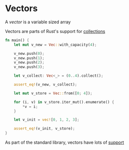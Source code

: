 # Vectors

A _vector_ is a variable sized array

Vectors are parts of Rust's support for [collections](https://doc.rust-lang.org/std/collections/index.html)

```rust
fn main() {
    let mut v_new = Vec::with_capacity(4);

    v_new.push(0);
    v_new.push(1);
    v_new.push(2);
    v_new.push(3);

    let v_collect: Vec<_> = (0..4).collect();

    assert_eq!(v_new, v_collect);

    let mut v_store = Vec::from([0; 4]);

    for (i, v) in v_store.iter_mut().enumerate() {
        *v = i;
    }

    let v_init = vec![0, 1, 2, 3];

    assert_eq!(v_init, v_store);
}
```

As part of the standard library, vectors have lots of [support](https://doc.rust-lang.org/std/vec/struct.Vec.html)
